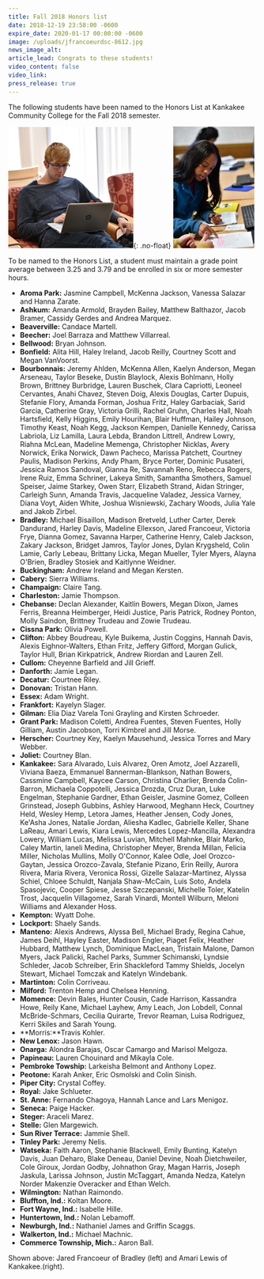 ```yaml
---
title: Fall 2018 Honors list
date: 2018-12-19 23:58:00 -0600
expire_date: 2020-01-17 00:00:00 -0600
image: /uploads/jfrancoeurdsc-8612.jpg
news_image_alt:
article_lead: Congrats to these students!
video_content: false
video_link:
press_release: true
---
```


The following students have been named to the Honors List at Kankakee Community College for the Fall 2018 semester.

![](/uploads/jared-francoeur-bradley-dsc-8589.JPG){: .no-float}&nbsp;![](/uploads/amari-lewis-kankdsc-8478.JPG)

To be named to the Honors List, a student must maintain a grade point average between 3.25 and 3.79 and be enrolled in six or more semester hours.

* **Aroma Park:** Jasmine Campbell, McKenna Jackson, Vanessa Salazar and Hanna Zarate.
* ​​​​​​​**Ashkum:** Amanda Armold, Brayden Bailey, Matthew Balthazor, Jacob Bramer, Cassidy Gerdes and Andrea Marquez.
* **Beaverville:** Candace Martell.
* **Beecher:** Joel Barraza and Matthew Villarreal.
* **Bellwood:** Bryan Johnson.
* **Bonfield:** Alita Hill, Haley Ireland, Jacob Reilly, Courtney Scott and Megan VanVoorst.
* **Bourbonnais:** Jeremy Ahlden, McKenna Allen, Kaelyn Anderson, Megan Arseneau, Taylor Beseke, Dustin Blaylock, Alexis Bohlmann, Holly Brown, Brittney Burbridge, Lauren Buschek, Clara Capriotti, Leoneel Cervantes, Anahi Chavez, Steven Doig, Alexis Douglas, Carter Dupuis, Stefanie Flory, Amanda Forman, Joshua Fritz, Haley Garbaciak, Sarid Garcia, Catherine Gray, Victoria Grilli, Rachel Gruhn, Charles Hall, Noah Hartsfield, Kelly Higgins, Emily Hourihan, Blair Huffman, Hailey Johnson, Timothy Keast, Noah Kegg, Jackson Kempen, Danielle Kennedy, Carissa Labriola, Liz Lamilla, Laura Lebda, Brandon Littrell, Andrew Lowry, Riahna McLean, Madeline Memenga, Christopher Nicklas, Avery Norwick, Erika Norwick, Dawn Pacheco, Marissa Patchett, Courtney Paulis, Madison Perkins, Andy Pham, Bryce Porter, Dominic Pusateri, Jessica Ramos Sandoval, Gianna Re, Savannah Reno, Rebecca Rogers, Irene Ruiz, Emma Schriner, Lakeya Smith, Samantha Smothers, Samuel Speiser, Jaime Starkey, Owen Starr, Elizabeth Strand, Aidan Stringer, Carleigh Sunn, Amanda Travis, Jacqueline Valadez, Jessica Varney, Diana Voyt, Aiden White, Joshua Wisniewski, Zachary Woods, Julia Yale and Jakob Zirbel.
* **Bradley:** Michael Bisaillon, Madison Bretveld, Luther Carter, Derek Dandurand, Harley Davis, Madeline Ellexson, Jared Francoeur, Victoria Frye, Dianna Gomez, Savanna Harper, Catherine Henry, Caleb Jackson, Zakary Jackson, Bridget Jamros, Taylor Jones, Dylan Krygsheld, Colin Lamie, Carly Lebeau, Brittany Licka, Megan Mueller, Tyler Myers, Alayna O'Brien, Bradley Stosiek and Kaitlynne Weidner.
* **Buckingham:** Andrew Ireland and Megan Kersten.
* **Cabery:** Sierra Williams.
* **Champaign:** Claire Tang.
* **Charleston:** Jamie Thompson.
* **Chebanse:** Declan Alexander, Kaitlin Bowers, Megan Dixon, James Ferris, Breanna Heimberger, Heidi Justice, Paris Patrick, Rodney Ponton, Molly Saindon, Brittney Trudeau and Zowie Trudeau.
* **Cissna Park:** Olivia Powell.
* **Clifton:** Abbey Boudreau, Kyle Buikema, Justin Coggins, Hannah Davis, Alexis Eighnor-Walters, Ethan Fritz, Jeffery Gifford, Morgan Gulick, Taylor Hull, Brian Kirkpatrick, Andrew Riordan and Lauren Zell.
* **Cullom:** Cheyenne Barfield and Jill Grieff.
* **Danforth:** Jamie Legan.
* **Decatur:** Courtnee Riley.
* **Donovan:** Tristan Hann.
* **Essex:** Adam Wright.
* **Frankfort:** Kayelyn Slager.
* **Gilman:** Elia Diaz Varela Toni Grayling and Kirsten Schroeder.
* **Grant Park:** Madison Coletti, Andrea Fuentes, Steven Fuentes, Holly Gilliam, Austin Jacobson, Torri Kimbrel and Jill Morse.
* **Herscher:** Courtney Key, Kaelyn Mausehund, Jessica Torres and Mary Webber.
* **Joliet:** Courtney Blan.
* **Kankakee:** Sara Alvarado, Luis Alvarez, Oren Amotz, Joel Azzarelli, Viviana Baeza, Emmanuel Bannerman-Blankson, Nathan Bowers, Cassmine Campbell, Kaycee Carson, Christina Charlier, Brenda Colin-Barron, Michaela Coppotelli, Jessica Drozda, Cruz Duran, Luke Engelman, Stephanie Gardner, Ethan Geisler, Jasmine Gomez, Colleen Grinstead, Joseph Gubbins, Ashley Harwood, Meghann Heck, Courtney Held, Wesley Hemp, Letora James, Heather Jensen, Cody Jones, Ke'Asha Jones, Natalie Jordan, Aliesha Kadlec, Gabrielle Keller, Shane LaReau, Amari Lewis, Kiara Lewis, Mercedes Lopez-Mancilla, Alexandra Lowery, William Lucas, Melissa Luvian, Mitchell Mahnke, Blair Marko, Caley Martin, Ianeli Medina, Christopher Meyer, Brenda Millan, Felicia Miller, Nicholas Mullins, Molly O'Connor, Kalee Odle, Joel Orozco-Gaytan, Jessica Orozco-Zavala, Stefanie Pizano, Erin Reilly, Aurora Rivera, Maria Rivera, Veronica Rossi, Gizelle Salazar-Martinez, Alyssa Schiel, Chloee Schuldt, Nanjala Shaw-McCain, Luis Soto, Andela Spasojevic, Cooper Spiese, Jesse Szczepanski, Michelle Toler, Katelin Trost, Jacquelin Villagomez, Sarah Vinardi, Montell Wilburn, Meloni Williams and Alexander Hoss.
* **Kempton:** Wyatt Dohe.
* **Lockport:** Shaely Sands.
* **Manteno:** Alexis Andrews, Alyssa Bell, Michael Brady, Regina Cahue, James Deihl, Hayley Easter, Madison Engler, Piaget Felix, Heather Hubbard, Matthew Lynch, Dominique MacLean, Tristain Malone, Damon Myers, Jack Palicki, Rachel Parks, Summer Schimanski, Lyndsie Schleder, Jacob Schreiber, Erin Shackleford Tammy Shields, Jocelyn Stewart, Michael Tomczak and Katelyn Windebank.
* **Martinton:** Colin Corriveau.
* **Milford:** Trenton Hemp and Chelsea Henning.
* **Momence:** Devin Bales, Hunter Cousin, Cade Harrison, Kassandra Howe, Reily Kane, Michael Layhew, Amy Leach, Jon Lobdell, Connal McBride-Schmars, Cecilia Quirarte, Trevor Reaman, Luisa Rodriguez, Kerri Skiles and Sarah Young.
* **Morris:**Travis Kohler.
* **New Lenox:** Jason Hawn.
* **Onarga:** Alondra Barajas, Oscar Camargo and Marisol Melgoza.
* **Papineau:** Lauren Chouinard and Mikayla Cole.
* **Pembroke Towship:** Larkeisha Belmont and Anthony Lopez.
* **Peotone:** Karah Anker, Eric Osmolski and Colin Sinish.
* **Piper City:** Crystal Coffey.
* **Royal:** Jake Schlueter.
* **St. Anne:** Fernando Chagoya, Hannah Lance and Lars Menigoz.
* **Seneca:** Paige Hacker.
* **Steger:** Araceli Marez.
* **Stelle:** Glen Margewich.
* **Sun River Terrace:** Jammie Shell.
* **Tinley Park:** Jeremy Nelis.
* **Watseka:** Faith Aaron, Stephanie Blackwell, Emily Bunting, Katelyn Davis, Juan Deharo, Blake Deneau, Daniel Devine, Noah Dietchweiler, Cole Giroux, Jordan Godby, Johnathon Gray, Magan Harris, Joseph Jaskula, Larissa Johnson, Justin McTaggart, Amanda Nedza, Katelyn Norder Makenzie Overacker and Ethan Welch.
* **Wilmington:** Nathan Raimondo.
* **Bluffton, Ind.:** Koltan Moore.
* **Fort Wayne, Ind.:** Isabelle Hille.
* **Huntertown, Ind.:** Nolan Lebamoff.
* **Newburgh, Ind.:** Nathaniel James and Griffin Scaggs.
* **Walkerton, Ind.:** Michael Machnic.
* **Commerce Township, Mich.:** Aaron Ball.

Shown above: Jared Francoeur of Bradley (left) and Amari Lewis of Kankakee.(right).&nbsp;